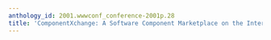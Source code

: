 ```yaml
---
anthology_id: 2001.wwwconf_conference-2001p.28
title: 'ComponentXchange: A Software Component Marketplace on the Internet'
---
```

